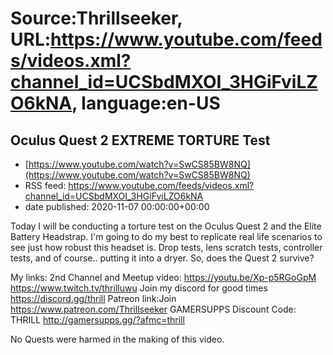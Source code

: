 # Source:Thrillseeker, URL:https://www.youtube.com/feeds/videos.xml?channel_id=UCSbdMXOI_3HGiFviLZO6kNA, language:en-US

## Oculus Quest 2 EXTREME TORTURE Test
 - [https://www.youtube.com/watch?v=SwCS85BW8NQ](https://www.youtube.com/watch?v=SwCS85BW8NQ)
 - RSS feed: https://www.youtube.com/feeds/videos.xml?channel_id=UCSbdMXOI_3HGiFviLZO6kNA
 - date published: 2020-11-07 00:00:00+00:00

Today I will be conducting a torture test on the Oculus Quest 2 and the Elite Battery Headstrap. I'm going to do my best to replicate real life scenarios to see just how robust this headset is. Drop tests, lens scratch tests, controller tests, and of course.. putting it into a dryer. So, does the Quest 2 survive?

My links:
2nd Channel and Meetup video:
https://youtu.be/Xp-p5RGoGpM
https://www.twitch.tv/thrilluwu
Join my discord for good times
https://discord.gg/thrill
Patreon link:Join
https://www.patreon.com/Thrillseeker
GAMERSUPPS Discount Code: THRILL
http://gamersupps.gg/?afmc=thrill

No Quests were harmed in the making of this video.

